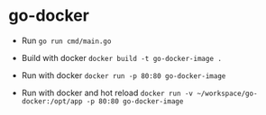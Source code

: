 # go-docker

- Run
  `go run cmd/main.go`

- Build with docker
  `docker build -t go-docker-image .`

- Run with docker
  `docker run -p 80:80 go-docker-image`

- Run with docker and hot reload
  `docker run -v ~/workspace/go-docker:/opt/app -p 80:80 go-docker-image`
